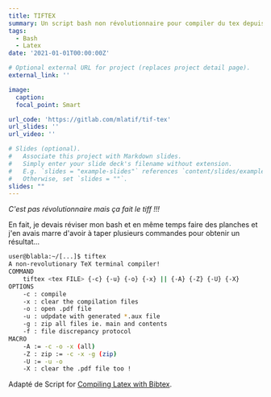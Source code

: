 ```yaml
---
title: TIFTEX
summary: Un script bash non révolutionnaire pour compiler du tex depuis un terminal.
tags:
  - Bash
  - Latex
date: '2021-01-01T00:00:00Z'

# Optional external URL for project (replaces project detail page).
external_link: ''

image:
  caption:
  focal_point: Smart

url_code: 'https://gitlab.com/mlatif/tif-tex'
url_slides: ''
url_video: ''

# Slides (optional).
#   Associate this project with Markdown slides.
#   Simply enter your slide deck's filename without extension.
#   E.g. `slides = "example-slides"` references `content/slides/example-slides.md`.
#   Otherwise, set `slides = ""`.
slides: ""
---
```

*C'est pas révolutionnaire mais ça fait le tiff !!!*

En fait, je devais réviser mon bash et en même temps faire des planches et j'en avais marre d'avoir à taper plusieurs commandes pour obtenir un résultat...
```bash
user@blabla:~/[...]$ tiftex
A non-revolutionary TeX terminal compiler!
COMMAND
	tiftex <tex FILE> {-c} {-u} {-o} {-x} || {-A} {-Z} {-U} {-X}
OPTIONS
	-c : compile
	-x : clear the compilation files
	-o : open .pdf file
	-u : udpdate with generated *.aux file
	-g : zip all files ie. main and contents
	-f : file discrepancy protocol
MACRO
	-A := -c -o -x (all)
	-Z : zip := -c -x -g (zip)
	-U := -u -o
	-X : clear the .pdf file too !
```

Adapté de Script for [Compiling Latex with Bibtex](https://ezbc.me/compiling-latex-with-bibtex).  
